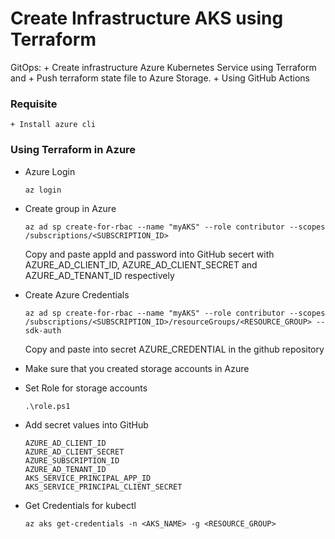 # Create Infrastructure AKS using Terraform
GitOps:
    + Create infrastructure Azure Kubernetes Service using Terraform and
    + Push terraform state file to Azure Storage.
    + Using GitHub Actions

### Requisite
    + Install azure cli

### Using Terraform in Azure
+ Azure Login
    ```
    az login
    ```

+ Create group in Azure
    ```
    az ad sp create-for-rbac --name "myAKS" --role contributor --scopes /subscriptions/<SUBSCRIPTION_ID>
    ```
    Copy and paste appId and password into GitHub secert with AZURE_AD_CLIENT_ID, AZURE_AD_CLIENT_SECRET and AZURE_AD_TENANT_ID respectively

+ Create Azure Credentials
    ```
    az ad sp create-for-rbac --name "myAKS" --role contributor --scopes /subscriptions/<SUBSCRIPTION_ID>/resourceGroups/<RESOURCE_GROUP> --sdk-auth
    ```
    Copy and paste into secret AZURE_CREDENTIAL in the github repository

+ Make sure that you created storage accounts in Azure

+ Set Role for storage accounts
    ```
    .\role.ps1
    ```

+ Add secret values into GitHub
    ```
    AZURE_AD_CLIENT_ID
    AZURE_AD_CLIENT_SECRET
    AZURE_SUBSCRIPTION_ID
    AZURE_AD_TENANT_ID
    AKS_SERVICE_PRINCIPAL_APP_ID
    AKS_SERVICE_PRINCIPAL_CLIENT_SECRET
    ```

+ Get Credentials for kubectl
    ```
    az aks get-credentials -n <AKS_NAME> -g <RESOURCE_GROUP>
    ```